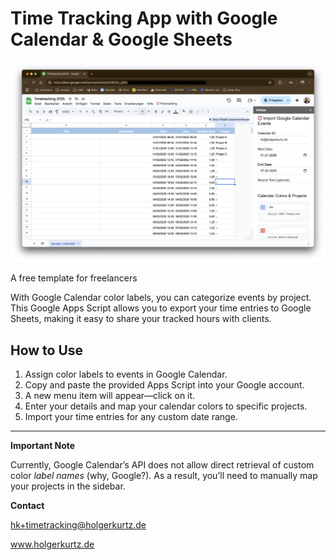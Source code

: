# Time Tracking App with Google Calendar & Google Sheets

![Timetracking-Screenshot](screenshots/Timetracking.png)

A free template for freelancers

With Google Calendar color labels, you can categorize events by project. This Google Apps Script allows you to export your time entries to Google Sheets, making it easy to share your tracked hours with clients.

## How to Use

1. Assign color labels to events in Google Calendar.
2. Copy and paste the provided Apps Script into your Google account.
3. A new menu item will appear—click on it.
4. Enter your details and map your calendar colors to specific projects.
5. Import your time entries for any custom date range.

---

**Important Note**

Currently, Google Calendar’s API does not allow direct retrieval of custom color _label names_ (why, Google?).
As a result, you’ll need to manually map your projects in the sidebar.

**Contact**

hk+timetracking@holgerkurtz.de

www.holgerkurtz.de
